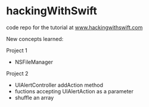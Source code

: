 # hackingWithSwift
code repo for the tutorial at www.hackingwithswift.com

New concepts learned:

Project 1
- NSFileManager

Project 2
- UIAlertController addAction method
- fuctions accepting UIAlertAction as a parameter
- shuffle an array
